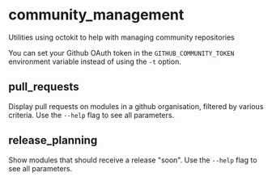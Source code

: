 community\_management
====================

Utilities using octokit to help with managing community repositories

You can set your Github OAuth token in the `GITHUB_COMMUNITY_TOKEN` environment
variable instead of using the `-t` option.

pull\_requests
--------------

Display pull requests on modules in a github organisation, filtered by various
criteria. Use the `--help` flag to see all parameters.

release\_planning
-----------------

Show modules that should receive a release "soon". Use the `--help` flag to see
all parameters.
